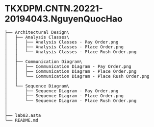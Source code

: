 # TKXDPM.CNTN.20221-20194043.NguyenQuocHao
<pre>
├── Architectural Design\
│   ├── Analysis Classes\
│   │   ├── Analysis Classes - Pay Order.png
│   │   ├── Analysis Classes - Place Order.png
│   │   └── Analysis Classes - Place Rush Order.png
│   │
│   ├── Communication Diagram\
│   │   ├── Communication Diagram - Pay Order.png
│   │   ├── Communication Diagram - Place Order.png
│   │   └── Communication Diagram - Place Rush Order.png
│   │
│   └── Sequence Diagram\
│       ├── Sequence Diagram - Pay Order.png
│       ├── Sequence Diagram - Place Order.png
│       └── Sequence Diagram - Place Rush Order.png
│
│
├── lab03.asta
└── README.md
</pre>